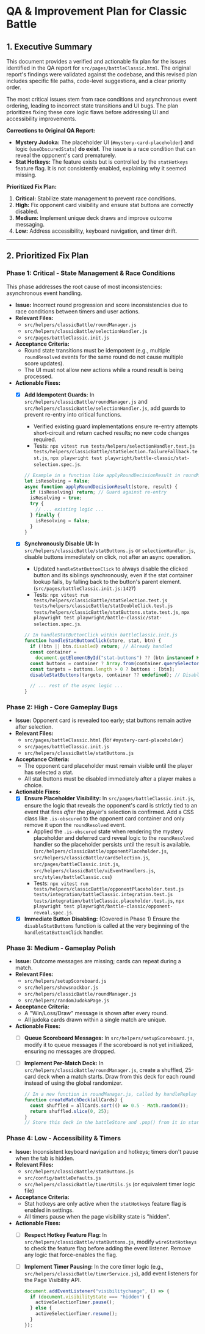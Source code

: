 # QA & Improvement Plan for Classic Battle

## 1. Executive Summary

This document provides a verified and actionable fix plan for the issues identified in the QA report for `src/pages/battleClassic.html`. The original report's findings were validated against the codebase, and this revised plan includes specific file paths, code-level suggestions, and a clear priority order.

The most critical issues stem from race conditions and asynchronous event ordering, leading to incorrect state transitions and UI bugs. The plan prioritizes fixing these core logic flaws before addressing UI and accessibility improvements.

**Corrections to Original QA Report:**

- **Mystery Judoka:** The placeholder UI (`#mystery-card-placeholder`) and logic (`useObscuredStats`) **do exist**. The issue is a race condition that can reveal the opponent's card prematurely.
- **Stat Hotkeys:** The feature exists but is controlled by the `statHotkeys` feature flag. It is not consistently enabled, explaining why it seemed missing.

**Prioritized Fix Plan:**

1. **Critical:** Stabilize state management to prevent race conditions.
2. **High:** Fix opponent card visibility and ensure stat buttons are correctly disabled.
3. **Medium:** Implement unique deck draws and improve outcome messaging.
4. **Low:** Address accessibility, keyboard navigation, and timer drift.

---

## 2. Prioritized Fix Plan

### Phase 1: Critical - State Management & Race Conditions

This phase addresses the root cause of most inconsistencies: asynchronous event handling.

- **Issue:** Incorrect round progression and score inconsistencies due to race conditions between timers and user actions.
- **Relevant Files:**
  - `src/helpers/classicBattle/roundManager.js`
  - `src/helpers/classicBattle/selectionHandler.js`
  - `src/pages/battleClassic.init.js`
- **Acceptance Criteria:**
  - Round state transitions must be idempotent (e.g., multiple `roundResolved` events for the same round do not cause multiple score updates).
  - The UI must not allow new actions while a round result is being processed.
- **Actionable Fixes:**
  - [x] **Add Idempotent Guards:** In `src/helpers/classicBattle/roundManager.js` and `src/helpers/classicBattle/selectionHandler.js`, add guards to prevent re-entry into critical functions.
    - Verified existing guard implementations ensure re-entry attempts short-circuit and return cached results; no new code changes required.
    - Tests: `npx vitest run tests/helpers/selectionHandler.test.js tests/helpers/classicBattle/statSelection.failureFallback.test.js`, `npx playwright test playwright/battle-classic/stat-selection.spec.js`.

    ```javascript
    // Example in a function like applyRoundDecisionResult in roundManager.js
    let isResolving = false;
    async function applyRoundDecisionResult(store, result) {
      if (isResolving) return; // Guard against re-entry
      isResolving = true;
      try {
        // ... existing logic ...
      } finally {
        isResolving = false;
      }
    }
    ```

  - [x] **Synchronously Disable UI:** In `src/helpers/classicBattle/statButtons.js` or `selectionHandler.js`, disable buttons immediately on click, not after an async operation.
    - Updated `handleStatButtonClick` to always disable the clicked button and its siblings synchronously, even if the stat container lookup fails, by falling back to the button's parent element. (`src/pages/battleClassic.init.js:1427`)
    - Tests: `npx vitest run tests/helpers/classicBattle/statSelection.test.js tests/helpers/classicBattle/statDoubleClick.test.js tests/helpers/classicBattle/statButtons.state.test.js`, `npx playwright test playwright/battle-classic/stat-selection.spec.js`.

    ```javascript
    // In handleStatButtonClick within battleClassic.init.js
    function handleStatButtonClick(store, stat, btn) {
      if (!btn || btn.disabled) return; // Already handled
      const container =
        document.getElementById("stat-buttons") ?? (btn instanceof HTMLElement ? btn.parentElement : null);
      const buttons = container ? Array.from(container.querySelectorAll("button[data-stat]")) : [];
      const targets = buttons.length > 0 ? buttons : [btn];
      disableStatButtons(targets, container ?? undefined); // Disable synchronously

      // ... rest of the async logic ...
    }
    ```

### Phase 2: High - Core Gameplay Bugs

- **Issue:** Opponent card is revealed too early; stat buttons remain active after selection.
- **Relevant Files:**
  - `src/pages/battleClassic.html` (for `#mystery-card-placeholder`)
  - `src/pages/battleClassic.init.js`
  - `src/helpers/classicBattle/statButtons.js`
- **Acceptance Criteria:**
  - The opponent card placeholder must remain visible until the player has selected a stat.
  - All stat buttons must be disabled immediately after a player makes a choice.
- **Actionable Fixes:**
  - [x] **Ensure Placeholder Visibility:** In `src/pages/battleClassic.init.js`, ensure the logic that reveals the opponent's card is strictly tied to an event that fires _after_ the player's selection is confirmed. Add a CSS class like `.is-obscured` to the opponent card container and only remove it upon the `roundResolved` event.
    - Applied the `.is-obscured` state when rendering the mystery placeholder and deferred card reveal logic to the `roundResolved` handler so the placeholder persists until the result is available. (`src/helpers/classicBattle/opponentPlaceholder.js`, `src/helpers/classicBattle/cardSelection.js`, `src/pages/battleClassic.init.js`, `src/helpers/classicBattle/uiEventHandlers.js`, `src/styles/battleClassic.css`)
    - Tests: `npx vitest run tests/helpers/classicBattle/opponentPlaceholder.test.js tests/integration/battleClassic.integration.test.js tests/integration/battleClassic.placeholder.test.js`, `npx playwright test playwright/battle-classic/opponent-reveal.spec.js`.
  - [x] **Immediate Button Disabling:** (Covered in Phase 1) Ensure the `disableStatButtons` function is called at the very beginning of the `handleStatButtonClick` handler.

### Phase 3: Medium - Gameplay Polish

- **Issue:** Outcome messages are missing; cards can repeat during a match.
- **Relevant Files:**
  - `src/helpers/setupScoreboard.js`
  - `src/helpers/showsnackbar.js`
  - `src/helpers/classicBattle/roundManager.js`
  - `src/helpers/randomJudokaPage.js`
- **Acceptance Criteria:**
  - A "Win/Loss/Draw" message is shown after every round.
  - All judoka cards drawn within a single match are unique.
- **Actionable Fixes:**
  - [ ] **Queue Scoreboard Messages:** In `src/helpers/setupScoreboard.js`, modify it to queue messages if the scoreboard is not yet initialized, ensuring no messages are dropped.
  - [ ] **Implement Per-Match Deck:** In `src/helpers/classicBattle/roundManager.js`, create a shuffled, 25-card deck when a match starts. Draw from this deck for each round instead of using the global randomizer.

    ```javascript
    // In a new function in roundManager.js, called by handleReplay or at match start
    function createMatchDeck(allCards) {
      const shuffled = allCards.sort(() => 0.5 - Math.random());
      return shuffled.slice(0, 25);
    }
    // Store this deck in the battleStore and .pop() from it in startRound.
    ```

### Phase 4: Low - Accessibility & Timers

- **Issue:** Inconsistent keyboard navigation and hotkeys; timers don't pause when the tab is hidden.
- **Relevant Files:**
  - `src/helpers/classicBattle/statButtons.js`
  - `src/config/battleDefaults.js`
  - `src/helpers/classicBattle/timerUtils.js` (or equivalent timer logic file)
- **Acceptance Criteria:**
  - Stat hotkeys are only active when the `statHotkeys` feature flag is enabled in settings.
  - All timers pause when the page visibility state is "hidden".
- **Actionable Fixes:**
  - [ ] **Respect Hotkey Feature Flag:** In `src/helpers/classicBattle/statButtons.js`, modify `wireStatHotkeys` to check the feature flag before adding the event listener. Remove any logic that force-enables the flag.
  - [ ] **Implement Timer Pausing:** In the core timer logic (e.g., `src/helpers/classicBattle/timerService.js`), add event listeners for the Page Visibility API.

    ```javascript
    document.addEventListener("visibilitychange", () => {
      if (document.visibilityState === "hidden") {
        activeSelectionTimer.pause();
      } else {
        activeSelectionTimer.resume();
      }
    });
    ```
